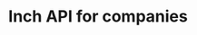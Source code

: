 ---
title: Inch API for companies

language_tabs:
  - shell: cURL
  - ruby: Ruby
  - python: Python
  - javascript: NodeJS
  - java: Java
  - csharp: C Sharp

toc_footers:
  - Contact us for a developer key
  - <a href='mailto:contact@inchbase.com'>contact@inchbase.com</a>

includes:
  - introduction
  - authentication
  - webhook_types
  - webhooks
  - tickets
  - errors

search: true
---